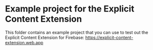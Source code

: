 # Example project for the Explicit Content Extension

This folder contains an example project that you can use to test out the Explicit Content Extension for Firebase: https://explicit-content-extension.web.app